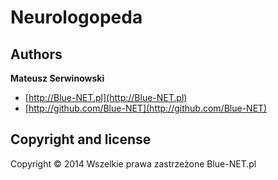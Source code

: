 Neurologopeda
=========

## Authors

**Mateusz Serwinowski**

+ [http://Blue-NET.pl](http://Blue-NET.pl) 
+ [http://github.com/Blue-NET](http://github.com/Blue-NET)

## Copyright and license

Copyright © 2014 Wszelkie prawa zastrzeżone Blue-NET.pl
